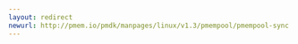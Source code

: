 ```yaml
---
layout: redirect
newurl: http://pmem.io/pmdk/manpages/linux/v1.3/pmempool/pmempool-sync.1.html
---
```

